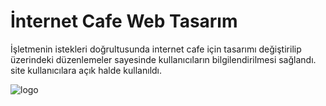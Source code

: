 # İnternet Cafe Web Tasarım

İşletmenin istekleri doğrultusunda internet cafe için tasarımı değiştirilip üzerindeki düzenlemeler sayesinde kullanıcıların bilgilendirilmesi sağlandı. 
site kullanıcılara açık halde kullanıldı.

![logo](https://github.com/user-attachments/assets/d812fdd0-588b-4425-b586-8bfadd9ac5d6)
